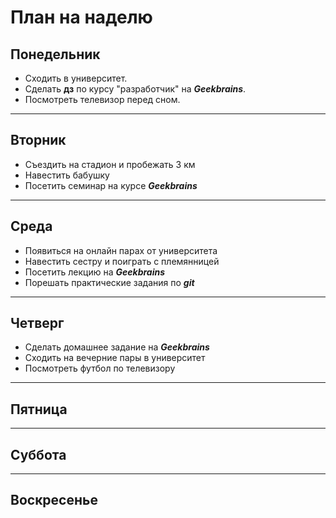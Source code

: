 # План на наделю

## **Понедельник**
+ Сходить в университет.
+ Сделать **дз** по курсу "разработчик" на __*Geekbrains*__.
+ Посмотреть телевизор перед сном.

---
## **Вторник**
+ Съездить на стадион и пробежать 3 км
+ Навестить бабушку
+ Посетить семинар на курсе __*Geekbrains*__

---
## **Среда**
+ Появиться на онлайн парах от университета
+ Навестить сестру и поиграть с племянницей
+ Посетить лекцию на __*Geekbrains*__
+ Порешать практические задания по __*git*__
---
## **Четверг**
+ Сделать домашнее задание на __*Geekbrains*__
+ Сходить на вечерние пары в университет
+ Посмотреть футбол по телевизору

---
## **Пятница**


---
## **Суббота**


---
## **Воскресенье**